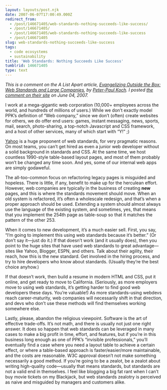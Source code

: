 ```yaml
---
layout: layouts/post.njk
date: 2007-06-07T17:00:49.000Z
redirect_from:
  - /post/146671405/web-standards-nothing-succeeds-like-success/
  - /post/146671405/
  - /post/146671405/web-standards-nothing-succeeds-like-success
  - /post/146671405
slug: web-standards-nothing-succeeds-like-success
tags:
  - code ecosystems
  - sustainability
title: 'Web Standards: Nothing Succeeds Like Success'
tumblrid: 146671405
type: text
---
```

<p><cite>This is a comment on the A List Apart article, <a href="http://www.alistapart.com/articles/standardsandcompanies/">Evangelizing Outside the Box: Web Standards and Large Companies</a>, by <a href="http://www.alistapart.com/authors/k/peterpaulkoch">Peter-Paul Koch</a>.  I posted <a href="http://www.alistapart.com/comments/standardsandcompanies?page=3#28">the comment on their site</a> on June 04, 2007.</cite></p>

<p>I work at a mega-gigantic web corporation (10,000+ employees across the world, and hundreds of millions of users.) While we don&rsquo;t exactly model PPK&rsquo;s definition of &ldquo;Web company,&rdquo; since we don&rsquo;t (often) create websites for others, we do offer end users: games, instant messaging, news, sports, mail, search, photo-sharing, a top-notch Javascript and CSS framework, and a host of other services, many of which start with &ldquo;Y!&rdquo; ;)</p>

<p><a href="http://www.yahoo.com">Yahoo</a> is a huge proponent of web standards, for very pragmatic reasons. On most teams, you can&rsquo;t get hired as even a junior web developer without a solid background in standards and CSS. At the same time, we host countless 1990-style table-based layout pages, and most of them probably won&rsquo;t be changed any time soon. And yes, some of our internal web apps are simply godaweful.</p>

<p>The all-too-common focus on refactoring legacy pages is misguided and hopeless. There is little, if any, benefit to make up for the herculean effort. However, web companies are typically in the business of creating <strong>new</strong> pages, and this is where the standards movement should move. When an old system is refactored, it&rsquo;s often a wholescale redesign, and that&rsquo;s when a proper approach should be used. Extending a system should almost always use the language of the existing system, and sometimes, yes, that means that you implement the 254th page as table-soup so that it matches the pattern of the other 253.</p>

<p>When it comes to new development, it&rsquo;s a much easier sell. First, you say, &ldquo;I&rsquo;m going to implement this using web standards because it&rsquo;s better.&rdquo; (Or don&rsquo;t say it—just do it.) If that doesn&rsquo;t work (and it usually does), then you point to the huge sites that have used web standards to great advantage—sites like Yahoo, Blogger, ESPN, and others. Talk about their agility, their reach, how this is the new standard. Get involved in the hiring process, and try to hire developers who know about standards. (Usually they&rsquo;re the best choice anyhow.)</p>

<p>If that doesn&rsquo;t work, then build a resume in modern HTML and CSS, put it online, and get ready to move to California. (Seriously, as more employers move to using web standards, it&rsquo;s getting harder to find good web developers these days. You&rsquo;re valuable!) As more standards-using webdevs reach career-maturity, web companies will necessarily shift in that direction, and devs who don&rsquo;t use these methods will find themselves working somewhere else.</p>

<p>Lastly, please, abandon the religious viewpoint. Software is the art of effective trade-offs. It&rsquo;s not math, and there is usually not just one right answer. It does so happen that web standards can be leveraged in many cases to make a big profit in time, effort, and features, but if you&rsquo;re in this business long enough as one of PPK&rsquo;s &ldquo;invisible professionals,&rdquo; you&rsquo;ll eventually find a case where you need a layout table to achieve a certain effect, or where a table-based approach is faster/easier/more maintainable, and the costs are reasonable. W3C approval doesn&rsquo;t not make something necessarily a good method. If you&rsquo;re going to be a zealot, be a zealot about writing high-quality code—usually that means standards, but standards are not a valid end in themselves. I feel like blogging a big fat rant when I can&rsquo;t buy movie tickets on my Blackjack, but web standards zealotry is perceived as naive and misguided by managers and customers alike.</p>

